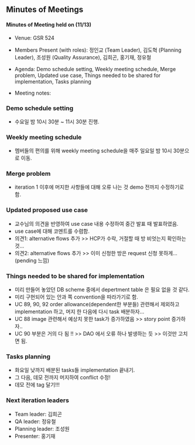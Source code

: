 Minutes of Meetings
-------------------

#### Minutes of Meeting held on (11/13)
- Venue: GSR 524
- Members Present (with roles): 정인교 (Team Leader), 김도혁 (Planning Leader), 조성원 (Quality Assurance), 김희곤, 홍기재, 정유철
- Agenda: Demo schedule setting, Weekly meeting schedule, Merge problem, Updated use case, Things needed to be shared for implementation, Tasks planning
  
- Meeting notes:

### Demo schedule setting
- 수요일 밤 10시 30분 ~ 11시 30분 진행.

### Weekly meeting schedule
- 멤버들의 편의를 위해 weekly meeting schedule을 매주 일요일 밤 10시 30분으로 이동.

### Merge problem
- iteration 1 이후에 머지한 사항들에 대해 오류 나는 것 demo 전까지 수정하기로 함.

### Updated proposed use case
- 교수님의 의견을 반영하여 use case 내용 수정하여 중간 발표 때 발표하였음.
- use case에 대해 코멘트를 수렴함.
- 의견1: alternative flows 추가 >> HCP가 수락, 거절할 때 방 비엇는지 확인하는것…
- 의견2: alternative flows 추가 >> 이미 신청한 방은 request 신청 못하게… (pending 느낌)

### Things needed to be shared for implementation
- 미리 만들어 놓았던 DB scheme 중에서 depertment table 은 필요 없을 것 같다.
- 미리 구현되어 있는 안과 쪽 convention을 따라가기로 함.
- UC 89, 90, 92 order allowance(dependent한 부분들) 관련해서 제외하고 implementation 하고, 머지 한 다음에 다시 task 배분하자…
- UC 88 image 관련해서 예상치 못한 task가 증가하였음 >> story point 증가하자..
- UC 90 부분은 거의 다 됨 !! >> DAO 에서 오류 하나 발생하는 듯 >> 이것만 고치면 됨.

### Tasks planning
- 화요일 낮까지 배분된 tasks들 implementation 끝내기.
- 그 다음, 데모 전까지 머지하여 conflict 수정!
- 데모 전에 tag 달기!!!

### Next iteration leaders
- Team leader: 김희곤
- QA leader: 정유철
- Planning leader: 조성원
- Presenter: 홍기재
